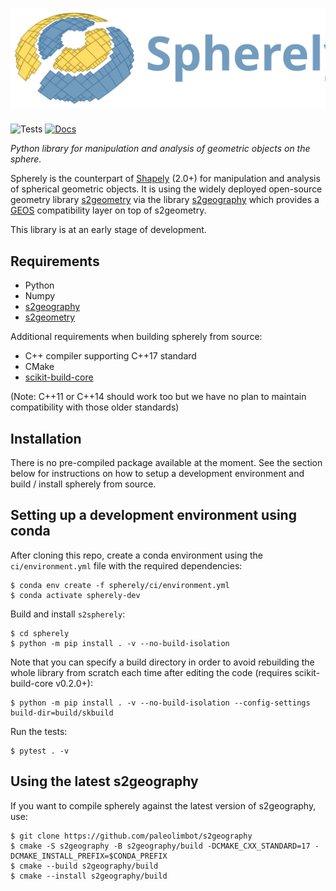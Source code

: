 # ![spherely](docs/_static/spherely_logo.svg)

![Tests](https://github.com/benbovy/spherely/actions/workflows/run-tests.yaml/badge.svg)
[![Docs](https://readthedocs.org/projects/spherely/badge/?version=latest)](https://spherely.readthedocs.io)

*Python library for manipulation and analysis of geometric objects on the sphere.*

Spherely is the counterpart of [Shapely](https://github.com/shapely/shapely)
(2.0+) for manipulation and analysis of spherical geometric objects. It is using
the widely deployed open-source geometry library
[s2geometry](https://github.com/google/s2geometry) via the library
[s2geography](https://github.com/paleolimbot/s2geography) which provides a
[GEOS](https://libgeos.org) compatibility layer on top of s2geometry.

This library is at an early stage of development.

## Requirements

- Python
- Numpy
- [s2geography](https://github.com/paleolimbot/s2geography)
- [s2geometry](https://github.com/google/s2geometry)

Additional requirements when building spherely from source:

- C++ compiler supporting C++17 standard
- CMake
- [scikit-build-core](https://github.com/scikit-build/scikit-build-core)

(Note: C++11 or C++14 should work too but we have no plan to maintain
compatibility with those older standards)

## Installation

There is no pre-compiled package available at the moment. See the section below
for instructions on how to setup a development environment and build / install
spherely from source.

## Setting up a development environment using conda

After cloning this repo, create a conda environment using the `ci/environment.yml`
file with the required dependencies:

```
$ conda env create -f spherely/ci/environment.yml
$ conda activate spherely-dev
```

Build and install `s2spherely`:

```
$ cd spherely
$ python -m pip install . -v --no-build-isolation
```

Note that you can specify a build directory in order to avoid rebuilding the
whole library from scratch each time after editing the code (requires
scikit-build-core v0.2.0+):

```
$ python -m pip install . -v --no-build-isolation --config-settings build-dir=build/skbuild
```

Run the tests:

```
$ pytest . -v
```

## Using the latest s2geography

If you want to compile spherely against the latest version of s2geography, use:

 ```
 $ git clone https://github.com/paleolimbot/s2geography
 $ cmake -S s2geography -B s2geography/build -DCMAKE_CXX_STANDARD=17 -DCMAKE_INSTALL_PREFIX=$CONDA_PREFIX
 $ cmake --build s2geography/build
 $ cmake --install s2geography/build
 ```

